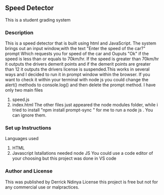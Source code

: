 ## Speed Detector
This is a student grading system
### Description
This is a speed detector that is built using html and JavaScript. The system brings out an input window,with the text "Enter the speed of the car?" prompt Which requests you for speed of the car and Ouputs "Ok" if the speed is less than or equals to 70km/hr. If the speed is greater than 70km/hr it outputs the drivers demerit points and if the demerit points are greater than 12 it outputs the drivers license is suspended.This works in several ways and I decided to run  it in prompt window within the browser. If you want to check it within your terminal with node js you could change the alert() methods to console.log() and then delete the prompt method. I have only two main files 
1. speed.js
2. index.html
The other files just appeared  the node modules folder, while i tried to install "npm install prompt-sync " for me to run a node js . You can ignore them.
### Set up Instructions
Languages used 
1. HTML
2. Javascript
Istallations needed node JS
You could use a code editor of your choosing but this project was done in VS code
### Author and License
This was published by Derrick Ndinya
License this project is free but not for any commercial use or malpractices.